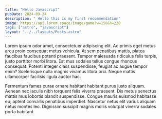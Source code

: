 ```yaml
---
title: "Hello Javascript"
pubDate: 2024-09-24
description: " Hello this is my first recommendation"
image: https://api.lorem.space/image/game?w=150&h=220
tags: ["astro", "javascript"]
layout: "../../layouts/Posts.astro"
---
```


Lorem ipsum odor amet, consectetuer adipiscing elit. Ac primis eget metus arcu proin consequat metus vehicula. At sem penatibus mattis, platea faucibus faucibus potenti praesent. Tempor malesuada ridiculus felis turpis, justo porttitor morbi litora. Est mus sodales tellus congue rhoncus consequat. Potenti integer class suspendisse, feugiat ac augue tempor enim? Scelerisque nulla magnis vivamus litora orci. Neque mattis ullamcorper facilisis ligula auctor hac.

Fermentum fames curae ornare habitant habitant purus justo aliquam. Aenean nec iaculis nibh torquent felis viverra praesent. Dis metus senectus mattis mus lobortis blandit suspendisse. Congue mauris euismod habitasse eu; aptent convallis penatibus imperdiet. Nascetur netus elit varius aliquam netus montes leo. Dignissim suscipit magnis mollis volutpat viverra sodales porta habitant.